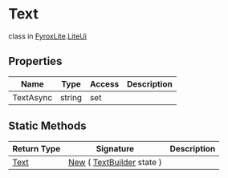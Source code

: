 # Text
class in [FyroxLite](../README.md).[LiteUi](README.md)
## Properties
| Name | Type | Access | Description |
|---|---|---|---|
| TextAsync | string | set |  |
## Static Methods
| Return Type | Signature | Description |
|---|---|---|
| [Text](../LiteUi/Text.md) | [New](##) ( [TextBuilder](../LiteUi/TextBuilder.md) state ) |  |

